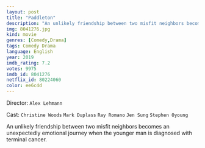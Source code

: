 ```yaml
---
layout: post
title: "Paddleton"
description: "An unlikely friendship between two misfit neighbors becomes an unexpectedly emotional journey when the younger man is diagnosed with terminal cancer..."
img: 8041276.jpg
kind: movie
genres: [Comedy,Drama]
tags: Comedy Drama 
language: English
year: 2019
imdb_rating: 7.2
votes: 9975
imdb_id: 8041276
netflix_id: 80224060
color: ee6c4d
---
```

Director: `Alex Lehmann`  

Cast: `Christine Woods` `Mark Duplass` `Ray Romano` `Jen Sung` `Stephen Oyoung` 

An unlikely friendship between two misfit neighbors becomes an unexpectedly emotional journey when the younger man is diagnosed with terminal cancer.